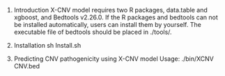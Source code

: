 1. Introduction
X-CNV model requires two R packages, data.table and xgboost, and Bedtools v2.26.0. If the R packages and bedtools can not be installed automatically, users can install them by yourself. The executable file of bedtools should be placed in ./tools/.

2. Installation
sh Install.sh

3. Predicting CNV pathogenicity using X-CNV model
Usage:
./bin/XCNV CNV.bed

